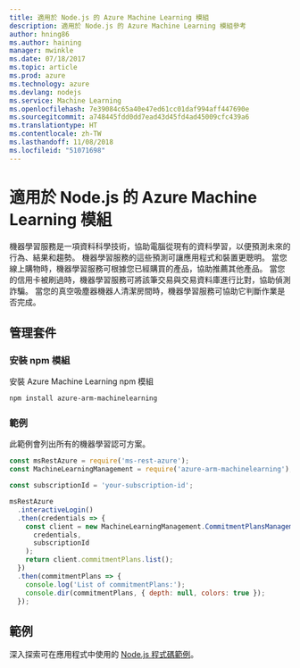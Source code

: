 ```yaml
---
title: 適用於 Node.js 的 Azure Machine Learning 模組
description: 適用於 Node.js 的 Azure Machine Learning 模組參考
author: hning86
ms.author: haining
manager: mwinkle
ms.date: 07/18/2017
ms.topic: article
ms.prod: azure
ms.technology: azure
ms.devlang: nodejs
ms.service: Machine Learning
ms.openlocfilehash: 7e39084c65a40e47ed61cc01daf994aff447690e
ms.sourcegitcommit: a748445fdd0dd7ead43d45fd4ad45009cfc439a6
ms.translationtype: HT
ms.contentlocale: zh-TW
ms.lasthandoff: 11/08/2018
ms.locfileid: "51071698"
---
```

# <a name="azure-machine-learning-modules-for-nodejs"></a>適用於 Node.js 的 Azure Machine Learning 模組

機器學習服務是一項資料科學技術，協助電腦從現有的資料學習，以便預測未來的行為、結果和趨勢。 機器學習服務的這些預測可讓應用程式和裝置更聰明。 當您線上購物時，機器學習服務可根據您已經購買的產品，協助推薦其他產品。 當您的信用卡被刷過時，機器學習服務可將該筆交易與交易資料庫進行比對，協助偵測詐騙。 當您的真空吸塵器機器人清潔房間時，機器學習服務可協助它判斷作業是否完成。

## <a name="management-package"></a>管理套件


### <a name="install-the-npm-module"></a>安裝 npm 模組

安裝 Azure Machine Learning npm 模組

```bash
npm install azure-arm-machinelearning
```

### <a name="example"></a>範例

此範例會列出所有的機器學習認可方案。

```javascript
const msRestAzure = require('ms-rest-azure');
const MachineLearningManagement = require('azure-arm-machinelearning');

const subscriptionId = 'your-subscription-id';

msRestAzure
  .interactiveLogin()
  .then(credentials => {
    const client = new MachineLearningManagement.CommitmentPlansManagementClient(
      credentials,
      subscriptionId
    );
    return client.commitmentPlans.list();
  })
  .then(commitmentPlans => {
    console.log('List of commitmentPlans:');
    console.dir(commitmentPlans, { depth: null, colors: true });
  });
```

## <a name="samples"></a>範例

深入探索可在應用程式中使用的 [Node.js 程式碼範例](https://azure.microsoft.com/resources/samples/?platform=nodejs)。
